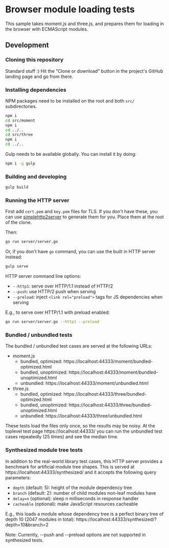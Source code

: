 # Browser module loading tests

This sample takes moment.js and three.js, and prepares them for loading in the
browser with ECMAScript modules.

## Development

### Cloning this repository

Standard stuff :) Hit the "Clone or download" button in the project's GitHub
landing page and go from there.

### Installing dependencies

NPM packages need to be installed on the root and both `src/` subdirectories.

```sh
npm i
cd src/moment
npm i
cd ../..
cd src/three
npm i
cd ../..
```

Gulp needs to be available globally. You can install it by doing:

```sh
npm i -g gulp
```

### Building and developing

```sh
gulp build
```

### Running the HTTP server

First add `cert.pem` and `key.pem` files for TLS. If you don't have these, you
can use [simplehttp2server](https://github.com/GoogleChrome/simplehttp2server)
to generate them for you. Place them at the root of the clone.

Then:

```sh
go run server/server.go
```

Or, if you don't have `go` command, you can use the built in HTTP server instead:

```sh
gulp serve
```

HTTP server command line options:
- `--http1`: serve over HTTP/1.1 instead of HTTP/2
- `--push`: use HTTP/2 push when serving
- `--preload`: inject `<link rel="preload">` tags for JS dependencies when serving

E.g., to serve over HTTP/1.1 with preload enabled:

```sh
go run server/server.go --http1 --preload
```

### Bundled / unbundled tests

The bundled / unbundled test cases are served at the following URLs:

* moment.js
  * bundled, optimized:   https://localhost:44333/moment/bundled-optimized.html
  * bundled, unoptimized: https://localhost:44333/moment/bundled-unoptimized.html
  * unbundled:            https://localhost:44333/moment/unbundled.html
* three.js
  * bundled, optimized:   https://localhost:44333/three/bundled-optimized.html
  * bundled, unoptimized: https://localhost:44333/three/bundled-unoptimized.html
  * unbundled:            https://localhost:44333/three/unbundled.html

These tests load the files only once, so the results may be noisy. At the
toplevel test page https://localhost:44333/ you can run the unbundled test cases
repeatedly (25 times) and see the median time.

### Synthesized module tree tests

In addition to the real-world library test cases, this HTTP server provides
a benchmark for artificial module tree shapes. This is served at
https://localhost:44333/synthesized/ and it accepts the following query
parameters:

- `depth` (default: 5):   height of the module dependency tree
- `branch` (default: 2):  number of child modules non-leaf modules have
- `delay=n` (optional):   sleep n milliseconds in response handler
- `cacheable` (optional): make JavaScript resources cacheable

E.g., this loads a module whose dependency tree is a perfect binary tree of
depth 10 (2047 modules in total):
https://localhost:44333/synthesized/?depth=10&branch=2

Note: Currently, --push and --preload options are not supported in synthesized
tests.

